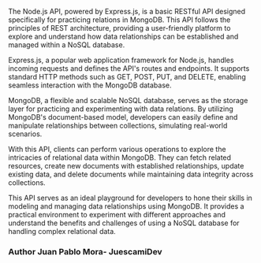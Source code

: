 The Node.js API, powered by Express.js, is a basic RESTful API designed specifically for practicing relations in MongoDB. This API follows the principles of REST architecture, providing a user-friendly platform to explore and understand how data relationships can be established and managed within a NoSQL database.

Express.js, a popular web application framework for Node.js, handles incoming requests and defines the API's routes and endpoints. It supports standard HTTP methods such as GET, POST, PUT, and DELETE, enabling seamless interaction with the MongoDB database.

MongoDB, a flexible and scalable NoSQL database, serves as the storage layer for practicing and experimenting with data relations. By utilizing MongoDB's document-based model, developers can easily define and manipulate relationships between collections, simulating real-world scenarios.

With this API, clients can perform various operations to explore the intricacies of relational data within MongoDB. They can fetch related resources, create new documents with established relationships, update existing data, and delete documents while maintaining data integrity across collections.

This API serves as an ideal playground for developers to hone their skills in modeling and managing data relationships using MongoDB. It provides a practical environment to experiment with different approaches and understand the benefits and challenges of using a NoSQL database for handling complex relational data.

### Author Juan Pablo Mora- JuescamiDev
